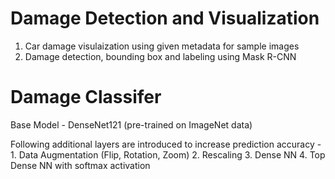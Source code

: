 #  Damage Detection and Visualization
1. Car damage visulaization using given metadata for sample images
2. Damage detection, bounding box and labeling using Mask R-CNN 

#  Damage Classifer
Base Model - DenseNet121 (pre-trained on ImageNet data)

Following additional layers are introduced to increase prediction accuracy - 
	1. Data Augmentation (Flip, Rotation, Zoom)
	2. Rescaling
	3. Dense NN
	4. Top Dense NN with softmax activation